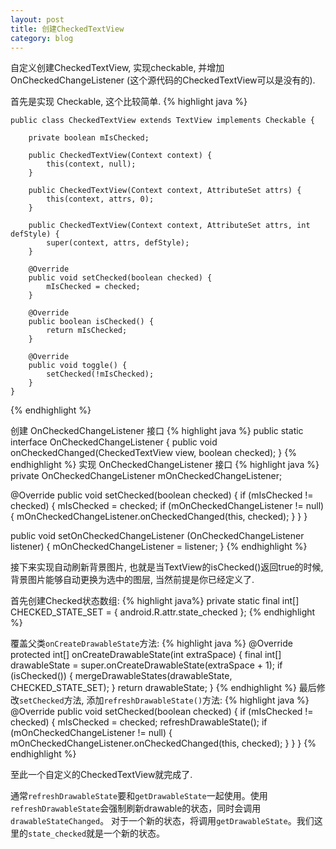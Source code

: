 ```yaml
---
layout: post
title: 创建CheckedTextView
category: blog
---
```


自定义创建CheckedTextView, 实现checkable, 并增加 OnCheckedChangeListener (这个源代码的CheckedTextView可以是没有的).

首先是实现 Checkable, 这个比较简单.
{% highlight java %}

    public class CheckedTextView extends TextView implements Checkable {

        private boolean mIsChecked;

        public CheckedTextView(Context context) {
            this(context, null);
        }

        public CheckedTextView(Context context, AttributeSet attrs) {
            this(context, attrs, 0);
        }

        public CheckedTextView(Context context, AttributeSet attrs, int defStyle) {
            super(context, attrs, defStyle);
        }

        @Override
        public void setChecked(boolean checked) {
            mIsChecked = checked;
        }

        @Override
        public boolean isChecked() {
            return mIsChecked;
        }

        @Override
        public void toggle() {
            setChecked(!mIsChecked);
        }
    }
    
{% endhighlight %}

创建 OnCheckedChangeListener 接口
{% highlight java %}
public static interface OnCheckedChangeListener {
    public void onCheckedChanged(CheckedTextView view, boolean checked);
}
{% endhighlight %}
实现 OnCheckedChangeListener 接口
{% highlight java %}
private OnCheckedChangeListener mOnCheckedChangeListener;

@Override
public void setChecked(boolean checked) {
    if (mIsChecked != checked) {
        mIsChecked = checked;
        if (mOnCheckedChangeListener != null) {
            mOnCheckedChangeListener.onCheckedChanged(this, checked);
        }
    }
}

public void setOnCheckedChangeListener (OnCheckedChangeListener listener) {
    mOnCheckedChangeListener = listener;
}
{% endhighlight %}

接下来实现自动刷新背景图片, 也就是当TextView的isChecked()返回true的时候, 背景图片能够自动更换为选中的图层, 
当然前提是你已经定义了. 


首先创建Checked状态数组:
{% highlight java%}
private static final int[] CHECKED_STATE_SET = {
        android.R.attr.state_checked
};
{% endhighlight %}

覆盖父类`onCreateDrawableState`方法:
{% highlight java %}
@Override
protected int[] onCreateDrawableState(int extraSpace) {
    final int[] drawableState = super.onCreateDrawableState(extraSpace + 1);
    if (isChecked()) {
        mergeDrawableStates(drawableState, CHECKED_STATE_SET);
    }
    return drawableState;
}
{% endhighlight %}
最后修改`setChecked`方法, 添加`refreshDrawableState()`方法:
{% highlight java %}
@Override
public void setChecked(boolean checked) {
    if (mIsChecked != checked) {
        mIsChecked = checked;
        refreshDrawableState();
        if (mOnCheckedChangeListener != null) {
            mOnCheckedChangeListener.onCheckedChanged(this, checked);
        }
    }
}
{% endhighlight %}

至此一个自定义的CheckedTextView就完成了. 

通常`refreshDrawableState`要和`getDrawableState`一起使用。使用`refreshDrawableState`会强制刷新drawable的状态，同时会调用`drawableStateChanged`。
对于一个新的状态，将调用`getDrawableState`。我们这里的`state_checked`就是一个新的状态。


